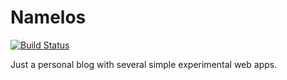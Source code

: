 # Namelos
[![Build Status](https://travis-ci.org/namelos/namelos-elixir.svg?branch=master)](https://travis-ci.org/namelos/namelos-elixir)

Just a personal blog with several simple experimental web apps.
